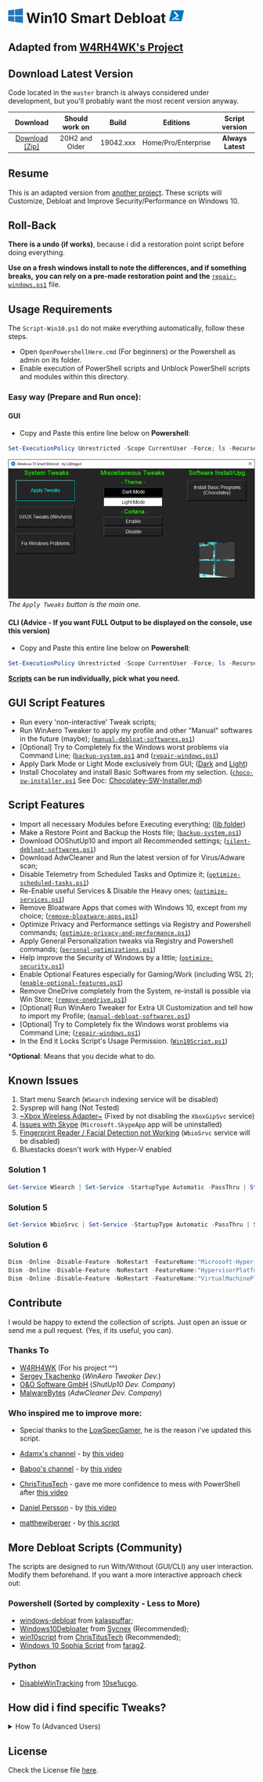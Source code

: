 <h1>
    <img width=30px src="./lib/images/Windows-10-logo.png"> Win10 Smart Debloat 
    <img width=30px src="./lib/images/PowerShell-icon.png">
</h1>

## Adapted from [W4RH4WK's Project](https://github.com/W4RH4WK/Debloat-Windows-10)

## Download Latest Version

Code located in the `master` branch is always considered under development,
but you'll probably want the most recent version anyway.

|    Download    | Should work on |   Build   |      Editions     | Script version |
|:--------------:|:--------------:|:---------:|:-----------------:|:--------------:|
| [Download [Zip]](https://github.com/LeDragoX/Win10SmartDebloat/archive/master.zip) | 20H2 and Older | 19042.xxx |Home/Pro/Enterprise| **Always Latest** |

## Resume

This is an adapted version from [another project](https://github.com/W4RH4WK/Debloat-Windows-10). 
These scripts will Customize, Debloat and Improve Security/Performance on Windows 10.

## Roll-Back

**There is a undo (if works)**, because i did a restoration point script before
doing everything.

**Use on a fresh windows install to note the differences, and if something breaks,**
**you can rely on a pre-made restoration point and the** [`repair-windows.ps1`](./scripts/repair-windows.ps1) file.

## Usage Requirements

The `Script-Win10.ps1` do not make everything automatically, follow these steps.

- Open `OpenPowershellHere.cmd` (For beginners) or the Powershell as admin on its folder.
- Enable execution of PowerShell scripts and Unblock PowerShell scripts and modules within this directory.

### Easy way (Prepare and Run once):

#### GUI

- Copy and Paste this entire line below on **Powershell**:
```Powershell
Set-ExecutionPolicy Unrestricted -Scope CurrentUser -Force; ls -Recurse *.ps*1 | Unblock-File; .\"Win10ScriptGUI.ps1"
```
![Script GUI](./lib/images/Script-GUI.png)
*The `Apply Tweaks` button is the main one.*

#### CLI (Advice - If you want FULL Output to be displayed on the console, use this version)

- Copy and Paste this entire line below on **Powershell**:
```Powershell
Set-ExecutionPolicy Unrestricted -Scope CurrentUser -Force; ls -Recurse *.ps*1 | Unblock-File; .\"Win10Script.ps1"
```

**[Scripts](/scripts) can be run individually, pick what you need.**

## GUI Script Features

- Run every 'non-interactive' Tweak scripts;
- Run WinAero Tweaker to apply my profile and other "Manual" softwares in the future (maybe); ([`manual-debloat-softwares.ps1`](./scripts/manual-debloat-softwares.ps1))
- [Optional] Try to Completely fix the Windows worst problems via Command Line; ([`backup-system.ps1`](./scripts/backup-system.ps1) and ([`repair-windows.ps1`](./scripts/repair-windows.ps1))
- Apply Dark Mode or Light Mode exclusively from GUI; ([Dark](./utils/dark-theme.reg) and [Light](./utils/light-theme.reg))
- Install Chocolatey and install Basic Softwares from my selection. ([`choco-sw-installer.ps1`](./scripts/choco-sw-installer.ps1) See Doc: [Chocolatey-SW-Installer.md](./lib/docs/Chocolatey-SW-Installer.md))

## Script Features

- Import all necessary Modules before Executing everything; ([lib folder](lib/))
- Make a Restore Point and Backup the Hosts file; ([`backup-system.ps1`](./scripts/backup-system.ps1))
- Download OOShutUp10 and import all Recommended settings; ([`silent-debloat-softwares.ps1`](./scripts/silent-debloat-softwares.ps1))
- Download AdwCleaner and Run the latest version of for Virus/Adware scan;
- Disable Telemetry from Scheduled Tasks and Optimize it; ([`optimize-scheduled-tasks.ps1`](./scripts/optimize-scheduled-tasks.ps1))
- Re-Enable useful Services & Disable the Heavy ones; ([`optimize-services.ps1`](./scripts/optimize-services.ps1))
- Remove Bloatware Apps that comes with Windows 10, except from my choice; ([`remove-bloatware-apps.ps1`](./scripts/remove-bloatware-apps.ps1))
- Optimize Privacy and Performance settings via Registry and Powershell commands; ([`optimize-privacy-and-performance.ps1`](./scripts/optimize-privacy-and-performance.ps1))
- Apply General Personalization tweaks via Registry and Powershell commands; ([`personal-optimizations.ps1`](./scripts/personal-optimizations.ps1))
- Help improve the Security of Windows by a little; ([`optimize-security.ps1`](./scripts/optimize-security.ps1))
- Enable Optional Features especially for Gaming/Work (including WSL 2); ([`enable-optional-features.ps1`](./scripts/enable-optional-features.ps1))
- Remove OneDrive completely from the System, re-install is possible via Win Store; ([`remove-onedrive.ps1`](./scripts/remove-onedrive.ps1))
- [Optional] Run WinAero Tweaker for Extra UI Customization and tell how to import my Profile; ([`manual-debloat-softwares.ps1`](./scripts/manual-debloat-softwares.ps1))
- [Optional] Try to Completely fix the Windows worst problems via Command Line; ([`repair-windows.ps1`](./scripts/repair-windows.ps1))
- In the End it Locks Script's Usage Permission. ([`Win10Script.ps1`](./Win10Script.ps1))

***Optional**: Means that you decide what to do.

## Known Issues 

1. Start menu Search (`WSearch` indexing service will be disabled)
2. Sysprep will hang (Not Tested)
3. [~Xbox Wireless Adapter~](https://github.com/W4RH4WK/Debloat-Windows-10/issues/78) (Fixed by not disabling the `XboxGipSvc` service)
4. [Issues with Skype](https://github.com/W4RH4WK/Debloat-Windows-10/issues/79) (`Microsoft.SkypeApp` app will be uninstalled)
5. [Fingerprint Reader / Facial Detection not Working](https://github.com/W4RH4WK/Debloat-Windows-10/issues/189) (`WbioSrvc` service will be disabled)
6. Bluestacks doesn't work with Hyper-V enabled

### Solution 1
```Powershell
Get-Service WSearch | Set-Service -StartupType Automatic -PassThru | Start-Service
```

### Solution 5
```Powershell
Get-Service WbioSrvc | Set-Service -StartupType Automatic -PassThru | Start-Service
```

### Solution 6
```Powershell
Dism -Online -Disable-Feature -NoRestart -FeatureName:"Microsoft-Hyper-V-All"
Dism -Online -Disable-Feature -NoRestart -FeatureName:"HypervisorPlatform"
Dism -Online -Disable-Feature -NoRestart -FeatureName:"VirtualMachinePlatform"
```

## Contribute

I would be happy to extend the collection of scripts. 
Just open an issue or send me a pull request. (Yes, if its useful, you can).

### Thanks To

- [W4RH4WK](https://github.com/W4RH4WK) (For his project ^^)
- [Sergey Tkachenko](https://winaero.com/) (*WinAero Tweaker Dev.*)
- [O&O Software GmbH](https://www.oo-software.com/en/company) (*ShutUp10 Dev. Company*)
- [MalwareBytes](https://br.malwarebytes.com/company/) (*AdwCleaner Dev. Company*)

### Who inspired me to improve more:

- Special thanks to the [LowSpecGamer](https://youtu.be/IU5F01oOzQQ?t=324), he is the reason i've updated this script.

- [Adamx's channel](https://www.youtube.com/channel/UCjidjWX76LR1g5yx18NSrLA) - by [this video](https://youtu.be/hQSkPmZRCjc) 
- [Baboo's channel](https://www.youtube.com/user/baboo) - by [this video](https://youtu.be/qWESrvP_uU8)
- [ChrisTitusTech](https://www.youtube.com/channel/UCg6gPGh8HU2U01vaFCAsvmQ) - gave me more confidence to mess with PowerShell after [this video](https://youtu.be/ER27pGt5wH0)
- [Daniel Persson](https://www.youtube.com/channel/UCnG-TN23lswO6QbvWhMtxpA) - by [this video](https://youtu.be/EfrT_Bvgles)
- [matthewjberger](https://gist.github.com/matthewjberger) - by [this script](https://gist.github.com/matthewjberger/2f4295887d6cb5738fa34e597f457b7f)

## More Debloat Scripts (Community)

The scripts are designed to run With/Without (GUI/CLI) any user interaction. Modify them
beforehand. If you want a more interactive approach check out:

### Powershell (Sorted by complexity - Less to More)
- [windows-debloat](https://github.com/kalaspuffar/windows-debloat) from [kalaspuffar](https://github.com/kalaspuffar);
- [Windows10Debloater](https://github.com/Sycnex/Windows10Debloater) from [Sycnex](https://github.com/Sycnex) (Recommended);
- [win10script](https://github.com/ChrisTitusTech/win10script) from [ChrisTitusTech](https://github.com/ChrisTitusTech) (Recommended);
- [Windows 10 Sophia Script](https://github.com/farag2/Windows-10-Sophia-Script) from [farag2](https://github.com/farag2).

### Python
- [DisableWinTracking](https://github.com/10se1ucgo/DisableWinTracking) from [10se1ucgo](https://github.com/10se1ucgo).

## How did i find specific Tweaks?
<details>
    <summary>How To (Advanced Users)</summary>

By using [SysInternal Suite](https://docs.microsoft.com/pt-br/sysinternals/downloads/sysinternals-suite) `Procmon(64).exe`
i could track the `SystemSettings.exe` by filtering it per Process Name, then `Clearing the list (Ctrl + X)`
(But make sure it is `Capturing the Events (Ctrl + E)`) and finally, applying an option of the Windows Configurations
and searching the Registry Key inside `Procmon(64).exe`.

![Grab the current tweak on registry with Procmon64.exe](./lib/images/Grab-the-current-tweak-on-registry-with-Procmon64.png)

After finding the right register Key, you just need to Right-Click and select `Jump To... (Ctrl + J)` to get on its directory.

![Showing on regedit](./lib/images/Showing-on-regedit.png)

</details>

## License

Check the License file [here](LICENSE).